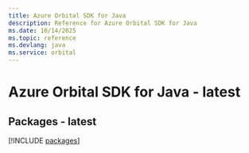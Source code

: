 ```yaml
---
title: Azure Orbital SDK for Java
description: Reference for Azure Orbital SDK for Java
ms.date: 10/14/2025
ms.topic: reference
ms.devlang: java
ms.service: orbital
---
```

# Azure Orbital SDK for Java - latest
## Packages - latest
[!INCLUDE [packages](orbital-index.md)]
